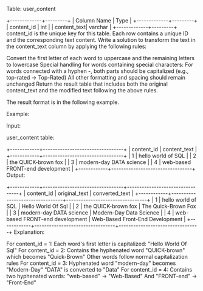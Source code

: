 Table: user_content

+-------------+---------+
| Column Name | Type    |
+-------------+---------+
| content_id  | int     |
| content_text| varchar |
+-------------+---------+
content_id is the unique key for this table.
Each row contains a unique ID and the corresponding text content.
Write a solution to transform the text in the content_text column by applying the following rules:

Convert the first letter of each word to uppercase and the remaining letters to lowercase
Special handling for words containing special characters:
For words connected with a hyphen -, both parts should be capitalized (e.g., top-rated → Top-Rated)
All other formatting and spacing should remain unchanged
Return the result table that includes both the original content_text and the modified text following the above rules.

The result format is in the following example.

 

Example:

Input:

user_content table:

+------------+---------------------------------+
| content_id | content_text                    |
+------------+---------------------------------+
| 1          | hello world of SQL              |
| 2          | the QUICK-brown fox             |
| 3          | modern-day DATA science         |
| 4          | web-based FRONT-end development |
+------------+---------------------------------+
Output:

+------------+---------------------------------+---------------------------------+
| content_id | original_text                   | converted_text                  |
+------------+---------------------------------+---------------------------------+
| 1          | hello world of SQL              | Hello World Of Sql              |
| 2          | the QUICK-brown fox             | The Quick-Brown Fox             |
| 3          | modern-day DATA science         | Modern-Day Data Science         |
| 4          | web-based FRONT-end development | Web-Based Front-End Development |
+------------+---------------------------------+---------------------------------+
Explanation:

For content_id = 1:
Each word's first letter is capitalized: "Hello World Of Sql"
For content_id = 2:
Contains the hyphenated word "QUICK-brown" which becomes "Quick-Brown"
Other words follow normal capitalization rules
For content_id = 3:
Hyphenated word "modern-day" becomes "Modern-Day"
"DATA" is converted to "Data"
For content_id = 4:
Contains two hyphenated words: "web-based" → "Web-Based"
And "FRONT-end" → "Front-End"